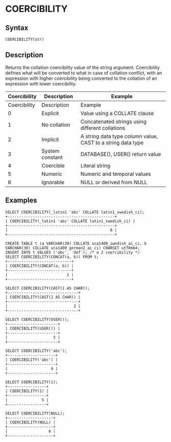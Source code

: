 
# COERCIBILITY

## Syntax


```
COERCIBILITY(str)
```

## Description


Returns the collation coercibility value of the string argument. Coercibility defines what will be converted to what in case of collation conflict, with an expression with higher coercibility being converted to the collation of an expression with lower coercibility.



| Coercibility | Description | Example |
| --- | --- | --- |
| Coercibility | Description | Example |
| 0 | Explicit | Value using a COLLATE clause |
| 1 | No collation | Concatenated strings using different collations |
| 2 | Implicit | A string data type column value, CAST to a string data type |
| 3 | System constant | DATABASE(), USER() return value |
| 4 | Coercible | Literal string |
| 5 | Numeric | Numeric and temporal values |
| 6 | Ignorable | NULL or derived from NULL |



## Examples


```
SELECT COERCIBILITY(_latin1 'abc' COLLATE latin1_swedish_ci);
+-----------------------------------------------+
| COERCIBILITY(_latin1 'abc' COLLATE latin1_swedish_ci) |
+-----------------------------------------------+
|                                             0 |
+-----------------------------------------------+

CREATE TABLE t (a VARCHAR(30) COLLATE uca1400_swedish_ai_ci, b VARCHAR(30) COLLATE uca1400_german2_ai_ci) CHARSET utf8mb4;
INSERT INTO t VALUES ('abc', 'def'); /* a 2 coercibility */
SELECT COERCIBILITY(CONCAT(a, b)) FROM t;
+----------------------------+
| COERCIBILITY(CONCAT(a, b)) |
+----------------------------+
|                          1 |
+----------------------------+

SELECT COERCIBILITY(CAST(1 AS CHAR));
+-------------------------------+
| COERCIBILITY(CAST(1 AS CHAR)) |
+-------------------------------+
|                             2 |
+-------------------------------+

SELECT COERCIBILITY(USER());
+----------------------+
| COERCIBILITY(USER()) |
+----------------------+
|                    3 |
+----------------------+

SELECT COERCIBILITY('abc');
+---------------------+
| COERCIBILITY('abc') |
+---------------------+
|                   4 |
+---------------------+

SELECT COERCIBILITY(1);
+-----------------+
| COERCIBILITY(1) |
+-----------------+
|               5 |
+-----------------+

SELECT COERCIBILITY(NULL);
+--------------------+
| COERCIBILITY(NULL) |
+--------------------+
|                  6 |
+--------------------+
```
